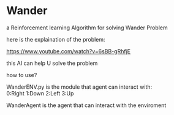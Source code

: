 # Wander
a Reinforcement learning Algorithm for solving Wander Problem


here is the explaination of the problem:

https://www.youtube.com/watch?v=6sBB-gRhfjE


this AI can help U solve the problem


how to use?

WanderENV.py is the module that agent can interact with:  
0:Right
1:Down
2:Left
3:Up

WanderAgent is the agent that can interact with the enviroment
